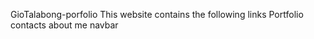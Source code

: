 GioTalabong-porfolio
This website contains the following
    links
        Portfolio
        contacts
        about me
    navbar
    

